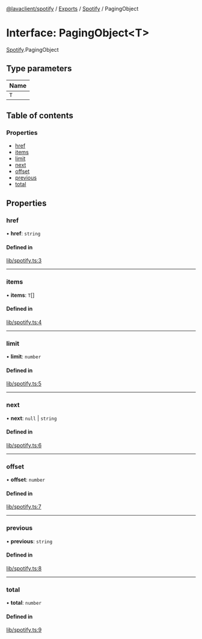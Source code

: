 [@lavaclient/spotify](../README.md) / [Exports](../modules.md) / [Spotify](../modules/Spotify.md) / PagingObject

# Interface: PagingObject<T\>

[Spotify](../modules/Spotify.md).PagingObject

## Type parameters

| Name |
| :------ |
| `T` |

## Table of contents

### Properties

- [href](Spotify.PagingObject.md#href)
- [items](Spotify.PagingObject.md#items)
- [limit](Spotify.PagingObject.md#limit)
- [next](Spotify.PagingObject.md#next)
- [offset](Spotify.PagingObject.md#offset)
- [previous](Spotify.PagingObject.md#previous)
- [total](Spotify.PagingObject.md#total)

## Properties

### href

• **href**: `string`

#### Defined in

[lib/spotify.ts:3](https://github.com/lavaclient/plugins/blob/072af81/packages/spotify/src/lib/spotify.ts#L3)

___

### items

• **items**: `T`[]

#### Defined in

[lib/spotify.ts:4](https://github.com/lavaclient/plugins/blob/072af81/packages/spotify/src/lib/spotify.ts#L4)

___

### limit

• **limit**: `number`

#### Defined in

[lib/spotify.ts:5](https://github.com/lavaclient/plugins/blob/072af81/packages/spotify/src/lib/spotify.ts#L5)

___

### next

• **next**: ``null`` \| `string`

#### Defined in

[lib/spotify.ts:6](https://github.com/lavaclient/plugins/blob/072af81/packages/spotify/src/lib/spotify.ts#L6)

___

### offset

• **offset**: `number`

#### Defined in

[lib/spotify.ts:7](https://github.com/lavaclient/plugins/blob/072af81/packages/spotify/src/lib/spotify.ts#L7)

___

### previous

• **previous**: `string`

#### Defined in

[lib/spotify.ts:8](https://github.com/lavaclient/plugins/blob/072af81/packages/spotify/src/lib/spotify.ts#L8)

___

### total

• **total**: `number`

#### Defined in

[lib/spotify.ts:9](https://github.com/lavaclient/plugins/blob/072af81/packages/spotify/src/lib/spotify.ts#L9)
